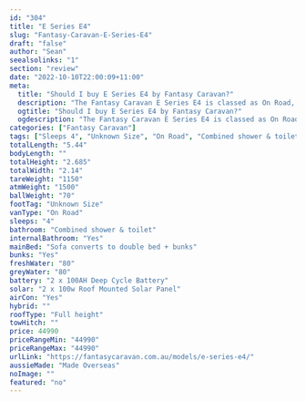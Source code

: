 ```yaml
---
id: "304"
title: "E Series E4"
slug: "Fantasy-Caravan-E-Series-E4"
draft: "false"
author: "Sean"
seealsolinks: "1"
section: "review"
date: "2022-10-10T22:00:09+11:00"
meta:
  title: "Should I buy E Series E4 by Fantasy Caravan?"
  description: "The Fantasy Caravan E Series E4 is classed as On Road, and sleeps 4 people. It is Made Overseas and comes in at Unknown Size. It generally has Combined shower & toilet."
  ogtitle: "Should I buy E Series E4 by Fantasy Caravan?"
  ogdescription: "The Fantasy Caravan E Series E4 is classed as On Road, and sleeps 4 people. It is Made Overseas and comes in at Unknown Size. It generally has Combined shower & toilet."
categories: ["Fantasy Caravan"]
tags: ["Sleeps 4", "Unknown Size", "On Road", "Combined shower & toilet", "Full height", "Under 50k", "Made Overseas"]
totalLength: "5.44"
bodyLength: ""
totalHeight: "2.685"
totalWidth: "2.14"
tareWeight: "1150"
atmWeight: "1500"
ballWeight: "70"
footTag: "Unknown Size"
vanType: "On Road"
sleeps: "4"
bathroom: "Combined shower & toilet"
internalBathroom: "Yes"
mainBed: "Sofa converts to double bed + bunks"
bunks: "Yes"
freshWater: "80"
greyWater: "80"
battery: "2 x 100AH Deep Cycle Battery"
solar: "2 x 100w Roof Mounted Solar Panel"
airCon: "Yes"
hybrid: ""
roofType: "Full height"
towHitch: ""
price: 44990
priceRangeMin: "44990"
priceRangeMax: "44990"
urlLink: "https://fantasycaravan.com.au/models/e-series-e4/"
aussieMade: "Made Overseas"
noImage: ""
featured: "no"
---
```

